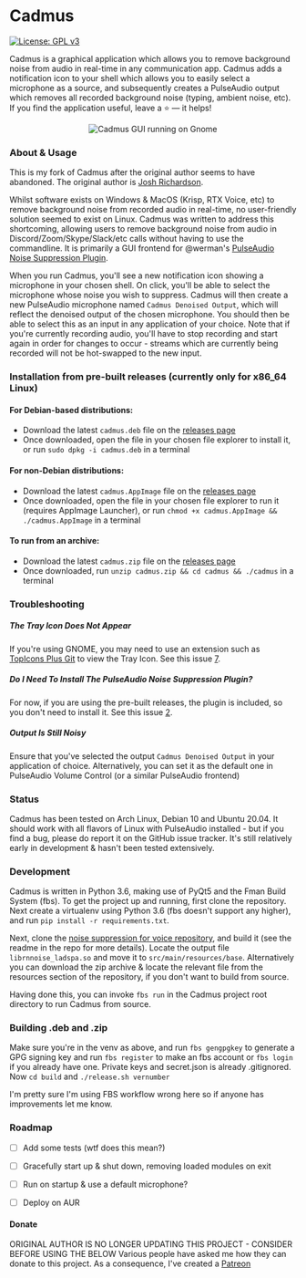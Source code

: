 Cadmus
======================
 [![License: GPL v3](https://img.shields.io/badge/License-GPLv3-blue.svg)](https://www.gnu.org/licenses/gpl-3.0)
 
Cadmus is a graphical application which allows you to remove background noise from audio in real-time in any communication app. Cadmus adds a notification icon to your shell which allows you to easily select a microphone as a source, and subsequently creates a PulseAudio output which removes all recorded background noise (typing, ambient noise, etc). If you find the application useful, leave a :star: — it helps!

<p align="center">
  <img src="https://i.imgur.com/DfhCk0j.png" alt="Cadmus GUI running on Gnome" />
</p>

### About & Usage
This is my fork of Cadmus after the original author seems to have abandoned. The original author is [Josh Richardson](https://github.com/josh-richardson/).

Whilst software exists on Windows & MacOS (Krisp, RTX Voice, etc) to remove background noise from recorded audio in real-time, no user-friendly solution seemed to exist on Linux. Cadmus was written to address this shortcoming, allowing users to remove background noise from audio in Discord/Zoom/Skype/Slack/etc calls without having to use the commandline. It is primarily a GUI frontend for @werman's [PulseAudio Noise Suppression Plugin](https://github.com/werman/noise-suppression-for-voice).

When you run Cadmus, you'll see a new notification icon showing a microphone in your chosen shell. On click, you'll be able to select the microphone whose noise you wish to suppress. Cadmus will then create a new PulseAudio microphone named `Cadmus Denoised Output`, which will reflect the denoised output of the chosen microphone. You should then be able to select this as an input in any application of your choice. Note that if you're currently recording audio, you'll have to stop recording and start again in order for changes to occur - streams which are currently being recorded will not be hot-swapped to the new input.      

### Installation from pre-built releases (currently only for x86_64 Linux)

#### For Debian-based distributions:
- Download the latest `cadmus.deb` file on the [releases page](https://github.com/josh-richardson/cadmus/releases/)
- Once downloaded, open the file in your chosen file explorer to install it, or run `sudo dpkg -i cadmus.deb` in a terminal

#### For non-Debian distributions:
- Download the latest `cadmus.AppImage` file on the [releases page](https://github.com/josh-richardson/cadmus/releases/)
- Once downloaded, open the file in your chosen file explorer to run it (requires AppImage Launcher), or run `chmod +x cadmus.AppImage && ./cadmus.AppImage` in a terminal

#### To run from an archive:
- Download the latest `cadmus.zip` file on the [releases page](https://github.com/josh-richardson/cadmus/releases/)
- Once downloaded, run `unzip cadmus.zip && cd cadmus && ./cadmus` in a terminal
 
 
### Troubleshooting
##### The Tray Icon Does Not Appear
If you're using GNOME, you may need to use an extension such as [TopIcons Plus Git](https://extensions.gnome.org/extension/2311/topicons-plus/) to view the Tray Icon. See this issue [7](https://github.com/josh-richardson/cadmus/issues/7).
##### Do I Need To Install The PulseAudio Noise Suppression Plugin?
For now, if you are using the pre-built releases, the plugin is included, so you don't need to install it. See this issue [2](https://github.com/josh-richardson/cadmus/issues/2).
##### Output Is Still Noisy
Ensure that you've selected the output `Cadmus Denoised Output` in your application of choice. Alternatively, you can set it as the default one in PulseAudio Volume Control (or a similar PulseAudio frontend)


### Status
Cadmus has been tested on Arch Linux, Debian 10 and Ubuntu 20.04. It should work with all flavors of Linux with PulseAudio installed - but if you find a bug, please do report it on the GitHub issue tracker. It's still relatively early in development & hasn't been tested extensively.


### Development
Cadmus is written in Python 3.6, making use of PyQt5 and the Fman Build System (fbs). To get the project up and running, first clone the repository. Next create a virtualenv using Python 3.6 (fbs doesn't support any higher), and run `pip install -r requirements.txt`. 

Next, clone the [noise suppression for voice repository](https://github.com/werman/noise-suppression-for-voice), and build it (see the readme in the repo for more details). Locate the output file `librnnoise_ladspa.so` and move it to `src/main/resources/base`. Alternatively you can download the zip archive & locate the relevant file from the resources section of the repository, if you don't want to build from source.

Having done this, you can invoke `fbs run` in the Cadmus project root directory to run Cadmus from source.

### Building .deb and .zip
Make sure you're in the venv as above, and run `fbs gengpgkey` to generate a GPG signing key and run `fbs register` to make an fbs account or `fbs login` if you already have one. Private keys and secret.json is already .gitignored. Now `cd build` and `./release.sh vernumber`

I'm pretty sure I'm using FBS workflow wrong here so if anyone has improvements let me know.

### Roadmap
- [ ] Add some tests (wtf does this mean?)
- [ ] Gracefully start up & shut down, removing loaded modules on exit
- [ ] Run on startup & use a default microphone?
- [ ] Deploy on AUR


#### Donate
ORIGINAL AUTHOR IS NO LONGER UPDATING THIS PROJECT - CONSIDER BEFORE USING THE BELOW
Various people have asked me how they can donate to this project. As a consequence, I've created a [Patreon](https://www.patreon.com/josh_richardson)
